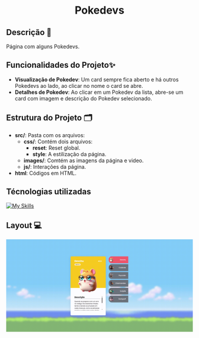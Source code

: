 <div align="center">

# Pokedevs

</div>

## Descrição 📝

Página com alguns Pokedevs.

## Funcionalidades do Projeto✨

- **Visualização de Pokedev**: Um card sempre fica aberto e há outros Pokedevs ao lado, ao clicar no nome o card se abre.
- **Detalhes de Pokedev**: Ao clicar em um Pokedev da lista, abre-se um card com imagem e descrição do Pokedev selecionado.

## Estrutura do Projeto 🗂️

- **src/**: Pasta com os arquivos:
  - **css/**: Contém dois arquivos:
    - **reset**: Reset global.
    - **style**: A estilização da página.
  - **images/**: Comtém as imagens da página e video.
  - **js/**: Interações da página.
- **html**: Códigos em HTML.

## Técnologias utilizadas

[![My Skills](https://skillicons.dev/icons?i=js,html,css)](https://skillicons.dev)

## Layout 💻

<img src="./src/images/vsdc-sr-2025-07-03-13-53-17.gif">

